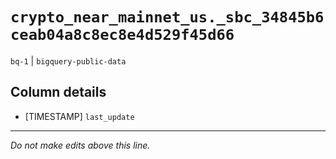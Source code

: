 # `crypto_near_mainnet_us._sbc_34845b6ceab04a8c8ec8e4d529f45d66`
`bq-1` | `bigquery-public-data`

## Column details
* [TIMESTAMP] `last_update`

-------------------------------------------------------------------------------
*Do not make edits above this line.*
